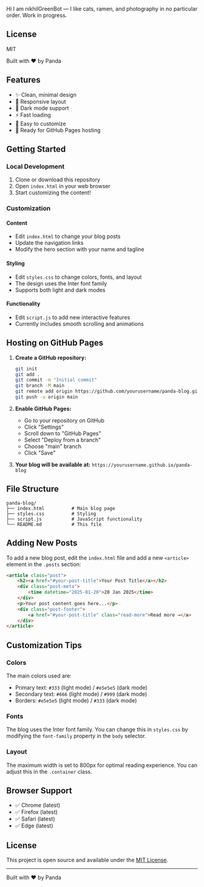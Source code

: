 Hi I am nikhilGreenBot — I like cats, ramen, and photography in no particular order. Work in progress.

## License

MIT

Built with ❤️ by Panda

## Features

- ✨ Clean, minimal design
- 📱 Responsive layout
- 🌙 Dark mode support
- ⚡ Fast loading
- 📝 Easy to customize
- 🚀 Ready for GitHub Pages hosting

## Getting Started

### Local Development

1. Clone or download this repository
2. Open `index.html` in your web browser
3. Start customizing the content!

### Customization

#### Content
- Edit `index.html` to change your blog posts
- Update the navigation links
- Modify the hero section with your name and tagline

#### Styling
- Edit `styles.css` to change colors, fonts, and layout
- The design uses the Inter font family
- Supports both light and dark modes

#### Functionality
- Edit `script.js` to add new interactive features
- Currently includes smooth scrolling and animations

## Hosting on GitHub Pages

1. **Create a GitHub repository:**
   ```bash
   git init
   git add .
   git commit -m "Initial commit"
   git branch -M main
   git remote add origin https://github.com/yourusername/panda-blog.git
   git push -u origin main
   ```

2. **Enable GitHub Pages:**
   - Go to your repository on GitHub
   - Click "Settings"
   - Scroll down to "GitHub Pages"
   - Select "Deploy from a branch"
   - Choose "main" branch
   - Click "Save"

3. **Your blog will be available at:**
   `https://yourusername.github.io/panda-blog`

## File Structure

```
panda-blog/
├── index.html          # Main blog page
├── styles.css          # Styling
├── script.js           # JavaScript functionality
└── README.md           # This file
```

## Adding New Posts

To add a new blog post, edit the `index.html` file and add a new `<article>` element in the `.posts` section:

```html
<article class="post">
    <h2><a href="#your-post-title">Your Post Title</a></h2>
    <div class="post-meta">
        <time datetime="2025-01-20">20 Jan 2025</time>
    </div>
    <p>Your post content goes here...</p>
    <div class="post-footer">
        <a href="#your-post-title" class="read-more">Read more →</a>
    </div>
</article>
```

## Customization Tips

### Colors
The main colors used are:
- Primary text: `#333` (light mode) / `#e5e5e5` (dark mode)
- Secondary text: `#666` (light mode) / `#999` (dark mode)
- Borders: `#e5e5e5` (light mode) / `#333` (dark mode)

### Fonts
The blog uses the Inter font family. You can change this in `styles.css` by modifying the `font-family` property in the `body` selector.

### Layout
The maximum width is set to 800px for optimal reading experience. You can adjust this in the `.container` class.

## Browser Support

- ✅ Chrome (latest)
- ✅ Firefox (latest)
- ✅ Safari (latest)
- ✅ Edge (latest)

## License

This project is open source and available under the [MIT License](LICENSE).

---

Built with ❤️ by Panda 